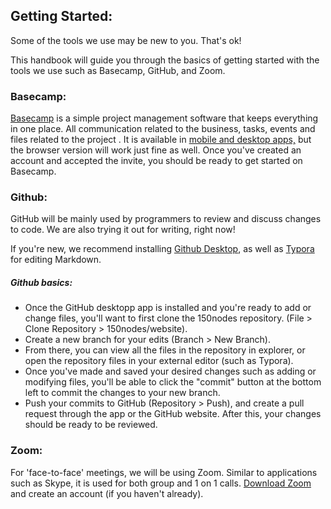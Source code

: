 ## Getting Started:

Some of the tools we use may be new to you. That's ok! 

This handbook will guide you through the basics of getting started with the tools we use such as Basecamp, GitHub, and Zoom.

### Basecamp:

[Basecamp](https://basecamp.com/welcome-back_) is a simple project management software that keeps everything in one place. All communication related to the business, tasks, events and files related to the project  . It is available in [mobile and desktop apps,](https://basecamp.com/via) but the browser version will work just fine as well.  Once you've created an account and accepted the invite, you should be ready to get started on Basecamp.


### Github:

GitHub will be mainly used by programmers to review and discuss changes to code. We are also trying it out for writing, right now!  

If you're new, we recommend installing [Github Desktop](https://desktop.github.com/), as well as [Typora](https://typora.io/) for editing Markdown.

##### Github basics:

- Once the GitHub desktopp app is installed and you're ready to add or change files, you'll want to first clone the 150nodes repository. (File > Clone Repository > 150nodes/website).
- Create a new branch for your edits (Branch > New Branch).
- From there, you can view all the files in the repository in explorer, or open the repository files in your external editor (such as Typora).
- Once you've made and saved your desired changes such as adding or modifying files, you'll be able to click the "commit" button at the bottom left to commit the changes to your new branch.
- Push your commits to GitHub (Repository > Push), and create a pull request through the app or the GitHub website. After this, your changes should be ready to be reviewed.



### Zoom:

For 'face-to-face' meetings, we will be using Zoom. Similar to applications such as Skype, it is used for both group and 1 on 1 calls. 
[Download Zoom](https://zoom.us/support/download) and create an account (if you haven't already). 